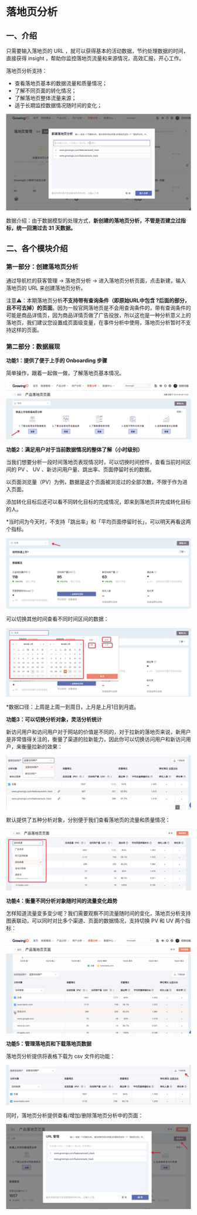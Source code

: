 # 落地页分析

## 一、介绍 <a id="id-&#x843D;&#x5730;&#x9875;&#x5206;&#x6790;&#x5E2E;&#x52A9;&#x6587;&#x6863;-&#x4E00;&#x3001;&#x4ECB;&#x7ECD;"></a>

只需要输入落地页的 URL ，就可以获得基本的活动数据，节约处理数据的时间，直接获得 insight ，帮助你监控落地页流量和来源情况，高效汇报，开心工作。

落地页分析支持：

* 查看落地页基本的数据流量和质量情况；
* 了解不同页面的转化情况；
* 了解落地页整体流量来源；
* 适于长期监控数据情况随时间的变化；

![&#x6F14;&#x793A;&#x56FE;](../.gitbook/assets/la-di-ye-fen-xi-bang-zhu-wen-dang.gif)

数据介绍：由于数据模型的处理方式，**新创建的落地页分析，不管是否建立过指标，统一回溯过去 31 天数据。**

## 二、各个模块介绍 <a id="id-&#x843D;&#x5730;&#x9875;&#x5206;&#x6790;&#x5E2E;&#x52A9;&#x6587;&#x6863;-&#x4E8C;&#x3001;&#x5404;&#x4E2A;&#x6A21;&#x5757;&#x4ECB;&#x7ECD;"></a>

### 第一部分：创建落地页分析 <a id="id-&#x843D;&#x5730;&#x9875;&#x5206;&#x6790;&#x5E2E;&#x52A9;&#x6587;&#x6863;-&#x7B2C;&#x4E00;&#x90E8;&#x5206;&#xFF1A;&#x521B;&#x5EFA;&#x843D;&#x5730;&#x9875;&#x5206;&#x6790;"></a>

通过导航栏的获客管理 -&gt; 落地页分析 -&gt; 进入落地页分析页面，点击新建，输入落地页的 URL 来创建落地页分析。

注意⚠️：本期落地页分析**不支持带有查询条件（即原始URL中包含 ?后面的部分，且不可去掉）的页面**。因为一般官网落地页是不会用查询条件的，带有查询条件的可能是商品详情页，因为商品详情页做了广告投放，所以这也是一种分析意义上的落地页，我们建议您设置成页面级变量，在事件分析中使用，落地页分析暂时不支持这样的页面。

### 第二部分：数据展现 <a id="id-&#x843D;&#x5730;&#x9875;&#x5206;&#x6790;&#x5E2E;&#x52A9;&#x6587;&#x6863;-&#x7B2C;&#x4E8C;&#x90E8;&#x5206;&#xFF1A;&#x6570;&#x636E;&#x5C55;&#x73B0;"></a>

**功能1：提供了便于上手的 Onboarding 步骤**

简单操作，跟着一起做一做，了解落地页基本情况。

![](../.gitbook/assets/image2019-3-29_14-47-56.png)

**功能2：满足用户对于当前数据情况的整体了解（小时级别）**

当我们想要分析一段时间落地页表现情况时，可以切换时间控件，查看当前时间区间的 PV 、 UV 、新访问用户量、跳出率、页面停留时长的数据。

以页面浏览量（PV）为例，数据是这个页面被浏览过的全部次数，不限于作为进入页面。

添加转化目标后还可以看不同转化目标的完成情况，即来到落地页并完成转化目标的人。

\*当时间为今天时，不支持「跳出率」和「平均页面停留时长」，可以明天再看这两个指标。

![](../.gitbook/assets/image2019-3-29_14-51-26.png)

可以切换其他时间查看不同时间区间的数据：

![](../.gitbook/assets/image2019-3-29_14-51-2.png)

\*数据口径：上周是上周一到周日，上月是上月1日到月底。

**功能3：可以切换分析对象，灵活分析统计**

新访问用户和访问用户对于网站的价值是不同的，对于拉新的落地页来说，新用户是非常值得关注的，衡量了渠道的拉新能力，因此你可以切换访问用户和新访问用户，来衡量拉新的效果：

![](../.gitbook/assets/image2019-3-29_14-58-3.png)

默认提供了五种分析对象，分别便于我们查看落地页的流量和质量情况：

![](../.gitbook/assets/image2019-3-29_14-59-30.png)

**功能4：衡量不同分析对象随时间的流量变化趋势**

怎样知道流量变多变少呢？我们需要观察不同流量随时间的变化，落地页分析支持图表联动，可以同时对比多个渠道、页面的数据情况，支持切换 PV 和 UV  两个指标：

![](../.gitbook/assets/la-di-ye-fen-xi-bang-zhu-wen-dang-2.gif)

**功能5：管理落地页和下载落地页数据**

落地页分析提供将表格下载为 csv 文件的功能：

![](../.gitbook/assets/image2019-3-29_15-10-30.png)

同时，落地页分析提供查看/增加/删除落地页分析中的页面：

![](../.gitbook/assets/image2019-3-29_15-9-54.png)





